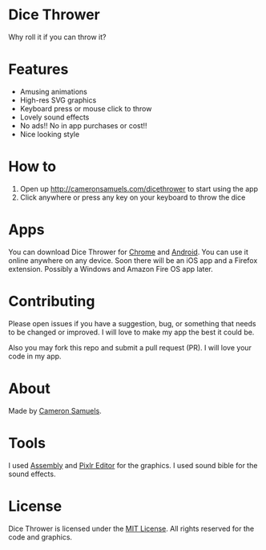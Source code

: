 # Dice Thrower
Why roll it if you can throw it?

# Features
- Amusing animations
- High-res SVG graphics
- Keyboard press or mouse click to throw
- Lovely sound effects
- No ads!! No in app purchases or cost!!
- Nice looking style

# How to
1. Open up <http://cameronsamuels.com/dicethrower> to start using the app
2. Click anywhere or press any key on your keyboard to throw the dice

# Apps
You can download Dice Thrower for [Chrome](https://goo.gl/knfd3k) and [Android](https://goo.gl/WicJwf). You can use it online anywhere on any device. Soon there will be an iOS app and a Firefox extension. Possibly a Windows and Amazon Fire OS app later.

# Contributing
Please open issues if you have a suggestion, bug, or something that needs to be changed or improved. I will love to make my app the best it could be.

Also you may fork this repo and submit a pull request (PR). I will love your code in my app.

# About
Made by [Cameron Samuels](http://cameronsamuels.com).

# Tools
I used [Assembly](http://assemblyapp.co) and [Pixlr Editor](http://pixlr.com/editor) for the graphics. I used sound bible for the sound effects.

# License
Dice Thrower is licensed under the [MIT License](LICENSE). All rights reserved for the code and graphics.
